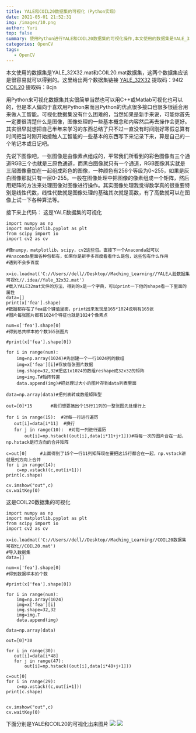 ```yaml
---
title: YALE和COIL20数据集的可视化（Python实现）
date: 2021-05-01 21:52:31
img: /images/10.png
author: Yuri
top: false
summary: 使用Python进行YALE和COIL20数据集的可视化操作,本文使用的数据集是YALE_32X32.mat和COIL20.mat数据集，这两个数据集应该是很容易就可以得到的。这里给出两个数据集链接
categories: OpenCV
tags: 
   - OpenCV
---
```

本文使用的数据集是YALE_32X32.mat和COIL20.mat数据集，这两个数据集应该是很容易就可以得到的。这里给出两个数据集链接
[YALE_32X32](https://pan.baidu.com/s/1611lz6Wt2eCR_yHrC_5yjA)
提取码：94l2
[COIL20](https://pan.baidu.com/s/1iZRZDB42rhIAMWsACoyAWw)
提取码：8cjn

用Python来可视化数据集其实很简单当然也可以用C++或Matlab可视化也可以的，但是本人偏向于喜欢用Python来而且Python的优点很多接口也很多很适合用来做人工智能。可视化数据集没有什么困难的，当然如果是新手来说，可能你首先一定要很清楚什么是图像，图像处理的一些基本概念和内容然后再去操作会更好。其实很早就想把自己半年来学习的东西总结了只不过一直没有时间刚好寒假总算有时间把当时刚开始接触人工智能的一些基本的东西写下来记录下来，算是自己的一个笔记本或日记吧。

先说下图像吧，一张图像是由像素点组成的，平常我们所看到的彩色图像有三个通道RGB三个也就是三原色通道，而黑白图像就只有一个通道，RGB图像其实就是三层图像叠加在一起组成彩色的图像，一种颜色有256个等级为0~255，如果是灰白图像那就只有一层0-255。一般在图像处理中把图像的像素组成一个矩阵，然后用矩阵的方法来处理图像对图像进行操作。其实图像处理我觉得数学真的很重要特别是线性代数，线性代数就是图像处理的基础其次就是高数，有了高数就可以在图像上试一下各种算法等。

接下来上代码：
这是YALE数据集的可视化

```
import numpy as np
import matplotlib.pyplot as plt
from scipy import io
import cv2 as cv

#像numpy，matplotlib，scipy，cv2这些包。直接下一个Anaconda就可以
#Anaconda里面各种包都有，如果你是新手多百度看看什么是包，这些包有什么作用
#遇到不会多百度

x=io.loadmat('C://Users//dell//Desktop//Maching_Learning//YALE人脸数据集可视化//.idea//Yale_32x32.mat')
#载入YALE32mat文件的方法，得到的x是一个字典，可以print一下他的shape看一下里面的属性
data=[]
print(x['fea'].shape)
#数据都存在了fea这个键值里面，print出来发现是165*1024说明有165张
#图片每张图片都有1024个特征也就是1024个像素点

num=x['fea'].shape[0]
#得到总共样本的个数165张图片

#print(x['fea'].shape[0])

for i in range(num):
    img=np.array(1024)#先创建一个一行1024列的数组
    img=x['fea'][i]#存放每张图片数据
    img.shape=32,32#把这1x1024的数组reshape成32x32的矩阵
    img=img.T#矩阵转置
    data.append(img)#把处理过大小的图片存到data列表里面

data=np.array(data)#把列表转成数组矩阵型

out=[0]*15       #我们想要搞出个15行11列的一整张图先处理行上

for i in range(15):  #对每一行进行遍历
   out[i]=data[i*11]  #换行
   for j in range(10):  #对每一列进行遍历
       out[i]=np.hstack((out[i],data[i*11+j+1]))#将每一次的图片合在一起，np.hstack是行方向的合并矩阵

c=out[0]     #上面得到了15个一行11列矩阵现在要把这15行都合在一起，np.vstack讲就是列方向上合并
for i in range(14):
    c=np.vstack((c,out[i+1]))
print(c.shape)

cv.imshow("out",c)
cv.waitKey(0)
```

这是COIL20数据集的可视化

```
import numpy as np
import matplotlib.pyplot as plt
from scipy import io
import cv2 as cv

x=io.loadmat('C://Users//dell//Desktop//Maching_Learning//COIL20数据集可视化//COIL20.mat')
#导入数据集
data=[]

num=x['fea'].shape[0]
#得到数据样本的个数

#print(x['fea'].shape[0])

for i in range(num):
    img=np.array(1024)
    img=x['fea'][i]
    img.shape=32,32
    img=img.T
    data.append(img)

data=np.array(data)

out=[0]*30

for i in range(30):
   out[i]=data[i*48]
   for j in range(47):
       out[i]=np.hstack((out[i],data[i*48+j+1]))

c=out[0]
for i in range(29):
    c=np.vstack((c,out[i+1]))
print(c.shape)


cv.imshow("out",c)
cv.waitKey(0)
```
下面分别是YALE和COIL20的可视化出来图片
![](https://img-blog.csdnimg.cn/20200204214224334.png?x-oss-process=image/watermark,type_ZmFuZ3poZW5naGVpdGk,shadow_10,text_aHR0cHM6Ly9ibG9nLmNzZG4ubmV0L3FxXzQzNzExNjk3,size_16,color_FFFFFF,t_70)
![](https://img-blog.csdnimg.cn/20200204214234404.png?x-oss-process=image/watermark,type_ZmFuZ3poZW5naGVpdGk,shadow_10,text_aHR0cHM6Ly9ibG9nLmNzZG4ubmV0L3FxXzQzNzExNjk3,size_16,color_FFFFFF,t_70)